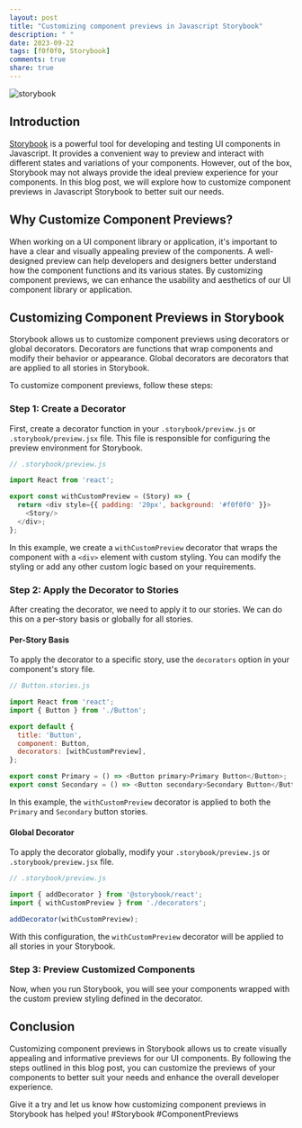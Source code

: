 ```yaml
---
layout: post
title: "Customizing component previews in Javascript Storybook"
description: " "
date: 2023-09-22
tags: [f0f0f0, Storybook]
comments: true
share: true
---
```


![storybook](https://images.unsplash.com/photo-1628128344753-a16920b91c7c)

## Introduction

[Storybook](https://storybook.js.org/) is a powerful tool for developing and testing UI components in Javascript. It provides a convenient way to preview and interact with different states and variations of your components. However, out of the box, Storybook may not always provide the ideal preview experience for your components. In this blog post, we will explore how to customize component previews in Javascript Storybook to better suit our needs.

## Why Customize Component Previews?

When working on a UI component library or application, it's important to have a clear and visually appealing preview of the components. A well-designed preview can help developers and designers better understand how the component functions and its various states. By customizing component previews, we can enhance the usability and aesthetics of our UI component library or application.

## Customizing Component Previews in Storybook

Storybook allows us to customize component previews using decorators or global decorators. Decorators are functions that wrap components and modify their behavior or appearance. Global decorators are decorators that are applied to all stories in Storybook.

To customize component previews, follow these steps:

### Step 1: Create a Decorator

First, create a decorator function in your `.storybook/preview.js` or `.storybook/preview.jsx` file. This file is responsible for configuring the preview environment for Storybook.

```javascript
// .storybook/preview.js

import React from 'react';

export const withCustomPreview = (Story) => {
  return <div style={{ padding: '20px', background: '#f0f0f0' }}>
    <Story/>
  </div>;
};
```

In this example, we create a `withCustomPreview` decorator that wraps the component with a `<div>` element with custom styling. You can modify the styling or add any other custom logic based on your requirements.

### Step 2: Apply the Decorator to Stories

After creating the decorator, we need to apply it to our stories. We can do this on a per-story basis or globally for all stories.

#### Per-Story Basis

To apply the decorator to a specific story, use the `decorators` option in your component's story file.

```javascript
// Button.stories.js

import React from 'react';
import { Button } from './Button';

export default {
  title: 'Button',
  component: Button,
  decorators: [withCustomPreview],
};

export const Primary = () => <Button primary>Primary Button</Button>;
export const Secondary = () => <Button secondary>Secondary Button</Button>;
```

In this example, the `withCustomPreview` decorator is applied to both the `Primary` and `Secondary` button stories.

#### Global Decorator

To apply the decorator globally, modify your `.storybook/preview.js` or `.storybook/preview.jsx` file.

```javascript
// .storybook/preview.js

import { addDecorator } from '@storybook/react';
import { withCustomPreview } from './decorators';

addDecorator(withCustomPreview);
```

With this configuration, the `withCustomPreview` decorator will be applied to all stories in your Storybook.

### Step 3: Preview Customized Components

Now, when you run Storybook, you will see your components wrapped with the custom preview styling defined in the decorator.

## Conclusion

Customizing component previews in Storybook allows us to create visually appealing and informative previews for our UI components. By following the steps outlined in this blog post, you can customize the previews of your components to better suit your needs and enhance the overall developer experience.

Give it a try and let us know how customizing component previews in Storybook has helped you! #Storybook #ComponentPreviews